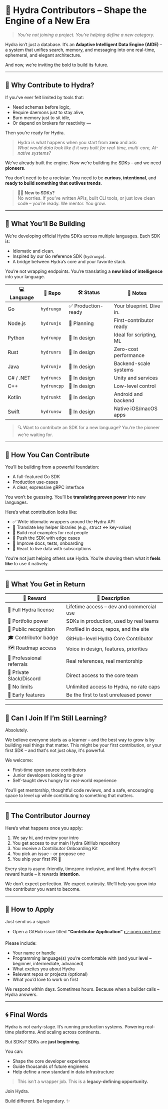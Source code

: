 # 🤝 Hydra Contributors – Shape the Engine of a New Era

> *You’re not joining a project. You’re helping define a new category.*

Hydra isn’t just a database.
It’s an **Adaptive Intelligent Data Engine (AIDE)** – a system that unifies search, memory, and messaging into one real-time, ephemeral, and elegant architecture.

And now, we’re inviting the bold to build its future.

---

## 🌌 Why Contribute to Hydra?

If you’ve ever felt limited by tools that:
- Need schemas before logic,
- Require daemons just to stay alive,
- Burn memory just to sit idle,
- Or depend on brokers for reactivity —

Then you’re ready for Hydra.

> Hydra is what happens when you start from **zero** and ask:  
> *What would data look like if it was built for real-time, multi-core, AI-native systems?*

We’ve already built the engine. Now we’re building the SDKs – and we need **pioneers**.

You don’t need to be a rockstar. You need to be **curious**, **intentional**, and **ready to build something that outlives trends**.

> 🙋‍♀️ **New to SDKs?**  
> No worries. If you’ve written APIs, built CLI tools, or just love clean code – you’re ready. We mentor. You grow.

---

## 🧭 What You’ll Be Building

We’re developing official Hydra SDKs across multiple languages.
Each SDK is:
- Idiomatic and clean.
- Inspired by our Go reference SDK (`hydrungo`).
- A bridge between Hydra’s core and your favorite stack.

You’re not wrapping endpoints.
You’re translating a **new kind of intelligence** into your language.

| 💻 Language | 🔗 Repo | 🛠️ Status | 📝 Notes |
|------------|--------|------------|---------|
| Go         | `hydrungo`   | ✅ Production-ready | Your blueprint. Dive in. |
| Node.js    | `hydrunjs`   | 🧪 Planning          | First-contributor ready |
| Python     | `hydrunpy`   | 🧠 In design         | Ideal for scripting, ML |
| Rust       | `hydrunrs`   | 🧠 In design         | Zero-cost performance  |
| Java       | `hydrunjv`   | 🧠 In design         | Backend-scale systems  |
| C# / .NET  | `hydruncs`   | 🧠 In design         | Unity and services     |
| C++        | `hydruncpp`  | 🧠 In design         | Low-level control      |
| Kotlin     | `hydrunkt`   | 🧠 In design         | Android and backend    |
| Swift      | `hydrunsw`   | 🧠 In design         | Native iOS/macOS apps  |

> 🔍 Want to contribute an SDK for a new language? You’re the pioneer we’re waiting for.

---

## 🔧 How You Can Contribute

You’ll be building from a powerful foundation:
- A full-featured Go SDK
- Production use-cases
- A clear, expressive gRPC interface

You won’t be guessing.
You’ll be **translating proven power** into new languages.

Here’s what contribution looks like:
- ✅ Write idiomatic wrappers around the Hydra API
- 🧠 Translate key helper libraries (e.g., struct ↔ key-value)
- 🧾 Build real examples for real people
- 🧪 Push the SDK with edge cases
- 💬 Improve docs, tests, onboarding
- 🌊 React to live data with subscriptions

You’re not just helping others use Hydra.
You’re showing them what it **feels like** to use it natively.

---

## 🎁 What You Get in Return

| 🎉 Reward | 💬 Description |
|----------|----------------|
| 🧠 Full Hydra license | Lifetime access – dev and commercial use |
| 🏅 Portfolio power | SDKs in production, used by real teams |
| 👑 Public recognition | Profiled in docs, repos, and the site |
| 🎓 Contributor badge | GitHub-level Hydra Core Contributor |
| 🗺️ Roadmap access | Voice in design, features, priorities |
| 💼 Professional referrals | Real references, real mentorship |
| 🤝 Private Slack/Discord | Direct access to the core team |
| 🔐 No limits | Unlimited access to Hydra, no rate caps |
| 🧪 Early features | Be the first to test unreleased power |

---

## 👶 Can I Join If I’m Still Learning?

Absolutely.

We believe everyone starts as a learner – and the best way to grow is by building real things that matter. This might be your first contribution, or your first SDK – and that's not just okay, it's powerful.

We welcome:

- First-time open source contributors
- Junior developers looking to grow
- Self-taught devs hungry for real-world experience

You’ll get mentorship, thoughtful code reviews, and a safe, encouraging space to level up while contributing to something that matters.

---

## 🧪 The Contributor Journey

Here’s what happens once you apply:
1. We say hi, and review your intro
2. You get access to our main Hydra GitHub repository
3. You receive a Contributor Onboarding Kit
4. You pick an issue – or propose one
5. You ship your first PR 🎉

Every step is async-friendly, timezone-inclusive, and kind.
Hydra doesn’t reward hustle – it rewards **intention**.

We don’t expect perfection.
We expect curiosity.
We’ll help you grow into the contributor you want to become.

---

## 🚪 How to Apply

Just send us a signal:
- Open a GitHub issue titled **"Contributor Application"** [👉 open one here](https://github.com/hydraide/hydraide/issues)

Please include:
- Your name or handle
- Programming language(s) you’re comfortable with (and your level – beginner, intermediate, advanced)
- What excites you about Hydra
- Relevant repos or projects (optional)
- What you’d love to work on first

We respond within days. Sometimes hours.
Because when a builder calls – Hydra answers.

---

## 🌀 Final Words

Hydra is not early-stage.
It’s running production systems. Powering real-time platforms. And scaling across continents.

But SDKs? SDKs are **just beginning**.

You can:
- Shape the core developer experience
- Guide thousands of future engineers
- Help define a new standard in data infrastructure

> This isn’t a wrapper job. This is a **legacy-defining opportunity.**

Join Hydra.

Build different.
Be legendary. ✨



